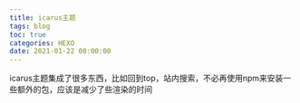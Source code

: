 ```yaml
---
title: icarus主题
tags: blog
toc: true
categories: HEXO
date: 2021-01-22 00:00:00
---
```



icarus主题集成了很多东西，比如回到top，站内搜索，不必再使用npm来安装一些额外的包，应该是减少了些渲染的时间